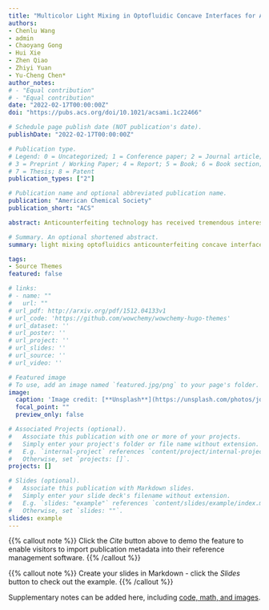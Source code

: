 ```yaml
---
title: "Multicolor Light Mixing in Optofluidic Concave Interfaces for Anticounterfeiting with Deep Learning Authentication"
authors:
- Chenlu Wang
- admin
- Chaoyang Gong
- Hui Xie
- Zhen Qiao
- Zhiyi Yuan
- Yu-Cheng Chen*
author_notes:
# - "Equal contribution"
# - "Equal contribution"
date: "2022-02-17T00:00:00Z"
doi: "https://pubs.acs.org/doi/10.1021/acsami.1c22466"

# Schedule page publish date (NOT publication's date).
publishDate: "2022-02-17T00:00:00Z"

# Publication type.
# Legend: 0 = Uncategorized; 1 = Conference paper; 2 = Journal article;
# 3 = Preprint / Working Paper; 4 = Report; 5 = Book; 6 = Book section;
# 7 = Thesis; 8 = Patent
publication_types: ["2"]

# Publication name and optional abbreviated publication name.
publication: "American Chemical Society"
publication_short: "ACS"

abstract: Anticounterfeiting technology has received tremendous interest for its significance in daily necessities, medical industry, and high-end products. Confidential tags based on photoluminescence are one of the most widely used approaches for their vivid visualization and high throughput. However, the complexity of confidential tags is generally limited to the accessibility of inks and their spatial location; generating an infinite combination of emission colors is therefore a challenging task. Here, we demonstrate a concept to create complex color light mixing in a confined space formed by microscale optofluidic concave interfaces. Infinite color combination and capacity were generated through chaotic behavior of light mixing and interaction in an ininkjet-printed skydome structure. Through the chaotic mixing of emission intensity, wavelength, and light propagation trajectories, the visionary patterns serve as a highly unclonable label. Finally, a deep learning-based machine vision system was built for the authentication process. The developed anticounterfeiting system may provide inspiration for utilizing space color mixing in optical security and communication applications.

# Summary. An optional shortened abstract.
summary: light mixing optofluidics anticounterfeiting concave interface deep learning

tags:
- Source Themes
featured: false

# links:
# - name: ""
#   url: ""
# url_pdf: http://arxiv.org/pdf/1512.04133v1
# url_code: 'https://github.com/wowchemy/wowchemy-hugo-themes'
# url_dataset: ''
# url_poster: ''
# url_project: ''
# url_slides: ''
# url_source: ''
# url_video: ''

# Featured image
# To use, add an image named `featured.jpg/png` to your page's folder. 
image:
  caption: 'Image credit: [**Unsplash**](https://unsplash.com/photos/jdD8gXaTZsc)'
  focal_point: ""
  preview_only: false

# Associated Projects (optional).
#   Associate this publication with one or more of your projects.
#   Simply enter your project's folder or file name without extension.
#   E.g. `internal-project` references `content/project/internal-project/index.md`.
#   Otherwise, set `projects: []`.
projects: []

# Slides (optional).
#   Associate this publication with Markdown slides.
#   Simply enter your slide deck's filename without extension.
#   E.g. `slides: "example"` references `content/slides/example/index.md`.
#   Otherwise, set `slides: ""`.
slides: example
---
```


{{% callout note %}}
Click the *Cite* button above to demo the feature to enable visitors to import publication metadata into their reference management software.
{{% /callout %}}

{{% callout note %}}
Create your slides in Markdown - click the *Slides* button to check out the example.
{{% /callout %}}

Supplementary notes can be added here, including [code, math, and images](https://wowchemy.com/docs/writing-markdown-latex/).
